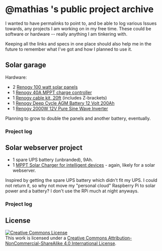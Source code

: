 # @mathias 's public project archive

I wanted to have permalinks to point to, and be able to log various Issues towards, any projects I am working on in my free time. These could be software or hardware -- really anything I am tinkering with.

Keeping all the links and specs in one place should also help me in the future to remember what I've got and how I planned to use it.

## Solar garage

Hardware:
* 2 [Renogy 100 watt solar panels](https://www.renogy.com/100-watt-12-volt-monocrystalline-solar-panel-compact-design/)
* 1 [Renogy 40A MPPT charge controller](https://www.renogy.com/rover-li-40-amp-mppt-solar-charge-controller/)
* 1 [Renogy cable kit, 20ft](https://www.amazon.com/Renogy-Accessory-Systems-Kit-Connector/dp/B091KTG9WX/) (includes Z-brackets)
* 1 [Renogy Deep Cycle AGM Battery 12 Volt 200Ah](https://www.renogy.com/deep-cycle-agm-battery-12-volt-200ah/)
* 1 [Renogy 2000W 12V Pure Sine Wave Inverter](https://www.renogy.com/2000w-12v-pure-sine-wave-inverter/)

Planning to grow to double the panels and another battery, eventually.

### Project log

## Solar webserver project
* 1 spare UPS battery (unbranded), 9Ah. 
* 1 [MPPT Solar Charger for intelligent devices](https://www.tindie.com/products/globoy/mppt-solar-charger-for-intelligent-devices/) - again, likely for a solar webserver. 

Inspired by getting the spare UPS battery which didn't fit my UPS. I could not return it, so why not move my "personal cloud" Raspberry Pi to solar power and a battery? I don't use the RPi much at night anyways.

### Project log


## License

<a rel="license" href="http://creativecommons.org/licenses/by-nc-sa/4.0/"><img alt="Creative Commons License" style="border-width:0" src="https://i.creativecommons.org/l/by-nc-sa/4.0/88x31.png" /></a><br />This work is licensed under a <a rel="license" href="http://creativecommons.org/licenses/by-nc-sa/4.0/">Creative Commons Attribution-NonCommercial-ShareAlike 4.0 International License</a>.
